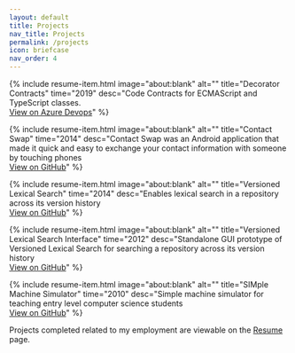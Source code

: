 ```yaml
---
layout: default
title: Projects
nav_title: Projects
permalink: /projects
icon: briefcase
nav_order: 4
---
```


{% include resume-item.html
  image="about:blank"
  alt=""
  title="Decorator Contracts"
  time="2019"
  desc="Code Contracts for ECMAScript and TypeScript classes.<br>
  <a href='https://dev.azure.com/thenewobjective/decorator-contracts' target='_blank'>View on Azure Devops</a>"
%}

{% include resume-item.html
  image="about:blank"
  alt=""
  title="Contact Swap"
  time="2014"
  desc="Contact Swap was an Android application that made it quick and easy to exchange your contact information with someone by touching phones<br>
  <a href='https://github.com/thenewobjective/contact-swap' target='_blank'>View on GitHub</a>"
%}

{% include resume-item.html
  image="about:blank"
  alt=""
  title="Versioned Lexical Search"
  time="2014"
  desc="Enables lexical search in a repository across its version history<br>
  <a href='https://github.com/thenewobjective/versioned-lexical-search' target='_blank'>View on GitHub</a>"
%}

{% include resume-item.html
  image="about:blank"
  alt=""
  title="Versioned Lexical Search Interface"
  time="2012"
  desc="Standalone GUI prototype of Versioned Lexical Search for searching a repository across its version history<br>
  <a href='https://github.com/thenewobjective/versioned-lexical-search-interface' target='_blank'>View on GitHub</a>"
%}

{% include resume-item.html
   image="about:blank"
   alt=""
   title="SIMple Machine Simulator"
   time="2010"
   desc="Simple machine simulator for teaching entry level computer science students<br>
   <a href='https://github.com/thenewobjective/sim-machine' target='_blank'>View on GitHub</a>"
%}

Projects completed related to my employment are viewable on the [Resume](/resume) page.
